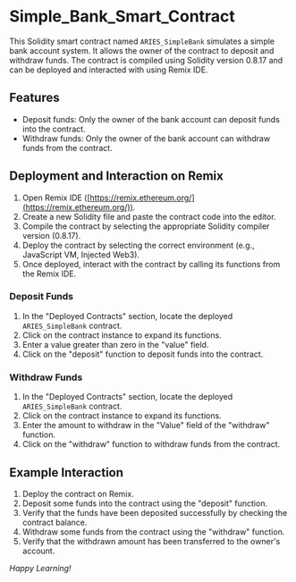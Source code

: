 # Simple_Bank_Smart_Contract

This Solidity smart contract named `ARIES_SimpleBank` simulates a simple bank account system. It allows the owner of the contract to deposit and withdraw funds. The contract is compiled using Solidity version 0.8.17 and can be deployed and interacted with using Remix IDE.

## Features

- Deposit funds: Only the owner of the bank account can deposit funds into the contract.
- Withdraw funds: Only the owner of the bank account can withdraw funds from the contract.

## Deployment and Interaction on Remix

1. Open Remix IDE ([https://remix.ethereum.org/](https://remix.ethereum.org/)).
2. Create a new Solidity file and paste the contract code into the editor.
3. Compile the contract by selecting the appropriate Solidity compiler version (0.8.17).
4. Deploy the contract by selecting the correct environment (e.g., JavaScript VM, Injected Web3).
5. Once deployed, interact with the contract by calling its functions from the Remix IDE.

### Deposit Funds

1. In the "Deployed Contracts" section, locate the deployed `ARIES_SimpleBank` contract.
2. Click on the contract instance to expand its functions.
3. Enter a value greater than zero in the "value" field.
4. Click on the "deposit" function to deposit funds into the contract.

### Withdraw Funds

1. In the "Deployed Contracts" section, locate the deployed `ARIES_SimpleBank` contract.
2. Click on the contract instance to expand its functions.
3. Enter the amount to withdraw in the "Value" field of the "withdraw" function.
4. Click on the "withdraw" function to withdraw funds from the contract.

## Example Interaction

1. Deploy the contract on Remix.
2. Deposit some funds into the contract using the "deposit" function.
3. Verify that the funds have been deposited successfully by checking the contract balance.
4. Withdraw some funds from the contract using the "withdraw" function.
5. Verify that the withdrawn amount has been transferred to the owner's account.

_Happy Learning!_

